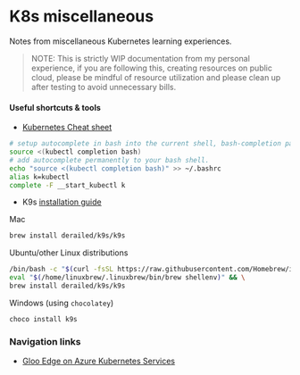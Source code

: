 # K8s miscellaneous
Notes from miscellaneous Kubernetes learning experiences.

> NOTE: This is strictly WIP documentation from my personal experience, if you are following this, creating resources on public cloud, please be mindful of resource utilization and please clean up after testing to avoid unnecessary bills.

#### Useful shortcuts & tools

- [Kubernetes Cheat sheet](https://kubernetes.io/docs/reference/kubectl/cheatsheet/)
```bash
# setup autocomplete in bash into the current shell, bash-completion package should be installed first.
source <(kubectl completion bash)
# add autocomplete permanently to your bash shell.
echo "source <(kubectl completion bash)" >> ~/.bashrc
alias k=kubectl
complete -F __start_kubectl k
```

- K9s [installation guide](https://k9scli.io/topics/install/)

Mac
```bash
brew install derailed/k9s/k9s
```

Ubuntu/other Linux distributions
```bash
/bin/bash -c "$(curl -fsSL https://raw.githubusercontent.com/Homebrew/install/HEAD/install.sh)" && \
eval "$(/home/linuxbrew/.linuxbrew/bin/brew shellenv)" && \
brew install derailed/k9s/k9s
```

Windows (using `chocolatey`)
```
choco install k9s
```

### Navigation links

- [Gloo Edge on Azure Kubernetes Services](https://github.com/find-arka/k8s-misc/blob/main/API-Gateway/README.md)
